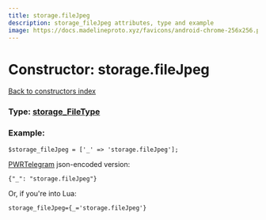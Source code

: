 ```yaml
---
title: storage.fileJpeg
description: storage_fileJpeg attributes, type and example
image: https://docs.madelineproto.xyz/favicons/android-chrome-256x256.png
---
```

# Constructor: storage.fileJpeg  
[Back to constructors index](index.md)






### Type: [storage\_FileType](../types/storage_FileType.md)


### Example:

```
$storage_fileJpeg = ['_' => 'storage.fileJpeg'];
```  

[PWRTelegram](https://pwrtelegram.xyz) json-encoded version:

```
{"_": "storage.fileJpeg"}
```


Or, if you're into Lua:  


```
storage_fileJpeg={_='storage.fileJpeg'}

```


